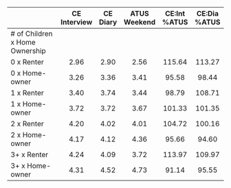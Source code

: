 
|                      | CE<br>Interview |  CE<br>Diary | ATUS<br>Weekend | CE:Int<br>%ATUS | CE:Dia<br>%ATUS |
| -------------------- | :----------: | :----------: | :----------: | :----------: | :----------: |
| # of Children x Home Ownership |              |              |              |              |              |
| 0 x Renter           |         2.96 |         2.90 |         2.56 |       115.64 |       113.27 |
| 0 x Home-owner       |         3.26 |         3.36 |         3.41 |        95.58 |        98.44 |
| 1 x Renter           |         3.40 |         3.74 |         3.44 |        98.79 |       108.71 |
| 1 x Home-owner       |         3.72 |         3.72 |         3.67 |       101.33 |       101.35 |
| 2 x Renter           |         4.20 |         4.02 |         4.01 |       104.72 |       100.16 |
| 2 x Home-owner       |         4.17 |         4.12 |         4.36 |        95.66 |        94.60 |
| 3+ x Renter          |         4.24 |         4.09 |         3.72 |       113.97 |       109.97 |
| 3+ x Home-owner      |         4.31 |         4.52 |         4.73 |        91.14 |        95.55 |

